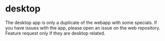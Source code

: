 # desktop

The desktop app is only a duplicate of the webapp with some specials. If you have issues with the app, please open an issue on the web repository. Feature request only if they are desktop related.
